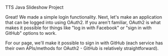TTS Java Slideshow Project

Great! We made a simple login functionality. Next, let's make an application that can be logged into using OAuth2. If you aren't familiar, OAuth2 is what makes it possible for things like "log in with Facebook" or "sign in with GitHub" options to work.

 

For our page, we'll make it possible to sign in with GitHub (each service has their own APIs/methods for OAuth2 - GitHub is relatively straightforward).
